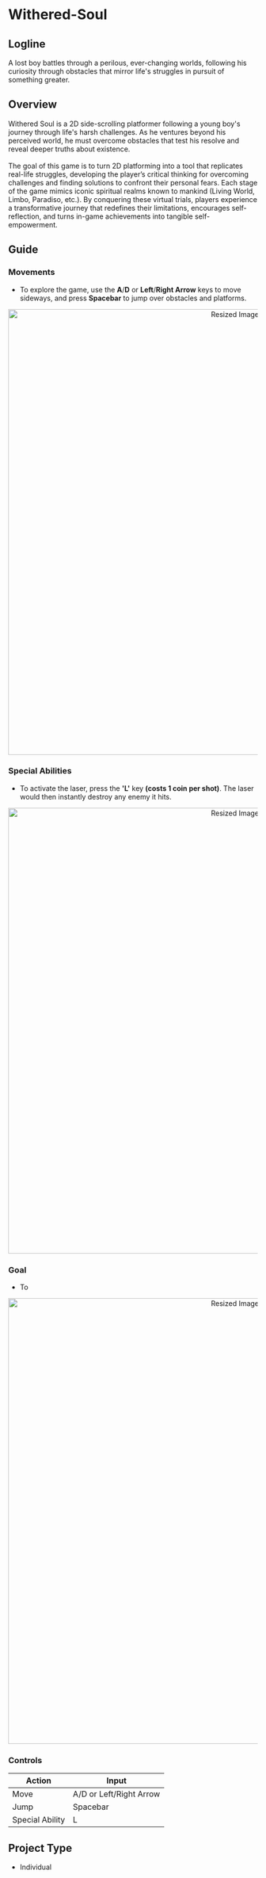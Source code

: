 # Withered-Soul

## Logline
  A lost boy battles through a perilous, ever-changing worlds, following his curiosity through obstacles that mirror life's struggles in pursuit of something greater.

## Overview
  Withered Soul is a 2D side-scrolling platformer following a young boy's journey through life's harsh challenges. As he ventures beyond his perceived world, he must overcome obstacles that test his resolve and reveal deeper truths about existence. 
  <br><br>
  The goal of this game is to turn 2D platforming into a tool that replicates real-life struggles, developing the player’s critical thinking for overcoming challenges and finding solutions to confront their personal fears. Each stage of the game mimics iconic spiritual realms known to mankind (Living World, Limbo, Paradiso, etc.). By conquering these virtual trials, players experience a transformative journey that redefines their limitations, encourages self-reflection, and turns in-game achievements into tangible self-empowerment.

## Guide
### Movements
- To explore the game, use the **A**/**D** or **Left**/**Right Arrow** keys to move sideways, and press **Spacebar** to jump over obstacles and platforms.

<div align ="center">
  
  <img src="https://github.com/user-attachments/assets/299d30cd-cd85-41c0-95ae-43f19720f4f4" width="900" alt="Resized Image">
  
</div>

### Special Abilities
- To activate the laser, press the **'L'** key **(costs 1 coin per shot)**. The laser would then instantly destroy any enemy it hits.

<div align ="center">
  
  <img src="https://github.com/user-attachments/assets/9ff9ea13-25b2-4f0e-9fab-bf4863ba8ab4" width="900" alt="Resized Image">
  
</div>

### Goal
- To

<div align ="center">
  
  <img src="https://github.com/Kyah-Ain/ReadMeAesthetics/blob/main/GIF/Goal%20High%20Res%20(Withered%20Soul)%20(2).gif" width="900" alt="Resized Image">
  
</div>

### Controls 
  
  |     Action      |            Input            |
  | --------------- | --------------------------- |
  | Move            | A/D or Left/Right Arrow     |
  | Jump            | Spacebar                    |
  | Special Ability | L                           |

## Project Type
- Individual
